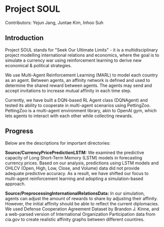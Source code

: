# Project SOUL

Contributors: Yejun Jang, Juntae Kim, Inhoo Suh

## Introduction

Project SOUL stands for "Seek Our Ultimate Limits" - it is a multidisciplinary project modelling international relations and economics, where the goal is to simulate a currency war using reinforcement learning to derive new economical & political strategies.

We use Multi-Agent Reinforcement Learning (MARL) to model each country as an agent. Between agents, an affinity network is defined and used to determine the shared reward between agents. The agents may send and accept invitations to increase mutual affinity in each time step.

Currently, we have built a DQN-based RL Agent class (DQNAgent) and tested its ability to cooperate in multi-agent scenarios using PettingZoo. PettingZoo is a multi-agent environment library, akin to OpenAI gym, which lets agents to interact with each other while collecting rewards.

## Progress

Below are the descriptions for important directories:

**Source/CurrencyPricePredictionLSTM:** We examined the predictive capacity of Long Short-Term Memory (LSTM) models in forecasting currency prices. Based on our analysis, predictions using LSTM models and OHLCV (Open, High, Low, Close, and Volume) data did not provide adequate predictive accuracy. As a result, we have shifted our focus to multi-agent reinforcement learning and adopting a simulation-based approach.

**Source/PreprocessingInternationalRelationsData:** In our simulation, agents can adjust the amount of rewards to share by adjusting their affinity. However, the initial affinity should be able to reflect the current diplomacies. We used Defense Cooperation Agreement Dataset by Brandon J. Kinne, and a web-parsed version of International Organization Participation data from cia.gov to create realistic affinity graphs between different countires.
